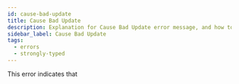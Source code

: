 ```yaml
---
id: cause-bad-update
title: Cause Bad Update
description: Explanation for Cause Bad Update error message, and how to fix it.
sidebar_label: Cause Bad Update
tags:
  - errors
  - strongly-typed
---
```


This error indicates that 